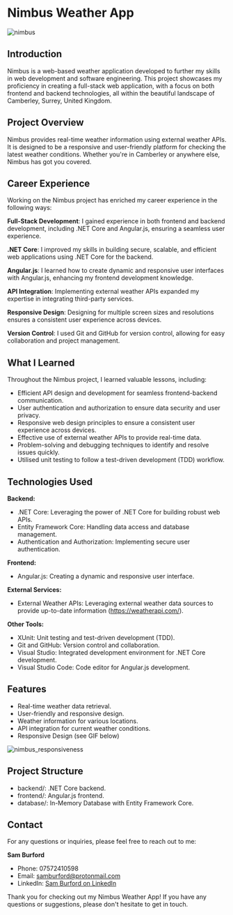 # Nimbus Weather App

![nimbus](https://github.com/sam-burford/Nimbus_Weather_App/assets/60924660/f827a14a-1cb1-4323-ab62-a55047b34ac8)

## Introduction

Nimbus is a web-based weather application developed to further my skills in web development and software engineering. This project showcases my proficiency in creating a full-stack web application, with a focus on both frontend and backend technologies, all within the beautiful landscape of Camberley, Surrey, United Kingdom.

## Project Overview

Nimbus provides real-time weather information using external weather APIs. It is designed to be a responsive and user-friendly platform for checking the latest weather conditions. Whether you're in Camberley or anywhere else, Nimbus has got you covered.

## Career Experience

Working on the Nimbus project has enriched my career experience in the following ways:

**Full-Stack Development**: I gained experience in both frontend and backend development, including .NET Core and Angular.js, ensuring a seamless user experience.

**.NET Core**: I improved my skills in building secure, scalable, and efficient web applications using .NET Core for the backend.

**Angular.js**: I learned how to create dynamic and responsive user interfaces with Angular.js, enhancing my frontend development knowledge.

**API Integration**: Implementing external weather APIs expanded my expertise in integrating third-party services.

**Responsive Design**: Designing for multiple screen sizes and resolutions ensures a consistent user experience across devices.

**Version Control**: I used Git and GitHub for version control, allowing for easy collaboration and project management.

## What I Learned

Throughout the Nimbus project, I learned valuable lessons, including: 

- Efficient API design and development for seamless frontend-backend communication. 
- User authentication and authorization to ensure data security and user privacy. 
- Responsive web design principles to ensure a consistent user experience across devices. 
- Effective use of external weather APIs to provide real-time data. 
- Problem-solving and debugging techniques to identify and resolve issues quickly.
- Utilised unit testing to follow a test-driven development (TDD) workflow. 

## Technologies Used

**Backend:**

- .NET Core: Leveraging the power of .NET Core for building robust web APIs.
- Entity Framework Core: Handling data access and database management.
- Authentication and Authorization: Implementing secure user authentication.

**Frontend:**

- Angular.js: Creating a dynamic and responsive user interface. 

**External Services:**

- External Weather APIs: Leveraging external weather data sources to provide up-to-date information (https://weatherapi.com/). 

**Other Tools:**

- XUnit: Unit testing and test-driven development (TDD). 
- Git and GitHub: Version control and collaboration.
- Visual Studio: Integrated development environment for .NET Core development.
- Visual Studio Code: Code editor for Angular.js development.

## Features

- Real-time weather data retrieval. 
- User-friendly and responsive design. 
- Weather information for various locations. 
- API integration for current weather conditions.
- Responsive Design (see GIF below)

![nimbus_responsiveness](https://github.com/sam-burford/Nimbus_Weather_App/assets/60924660/4d9b8820-2071-45b3-80c3-46e390b7ea1d)


## Project Structure

- backend/: .NET Core backend.
- frontend/: Angular.js frontend.
- database/: In-Memory Database with Entity Framework Core.

## Contact

For any questions or inquiries, please feel free to reach out to me: 

**Sam Burford**
- Phone: 07572410598
- Email: samburford@protonmail.com
- LinkedIn: [Sam Burford on LinkedIn](https://www.linkedin.com/in/sam-burford)

Thank you for checking out my Nimbus Weather App! If you have any questions or suggestions, please don't hesitate to get in touch. 
